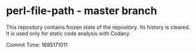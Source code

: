 # perl-file-path - master branch

This repository contains frozen state of the repository.
Its history is cleared. It is used only for static code
analysis with Codacy.

Commit Time: 1695171011